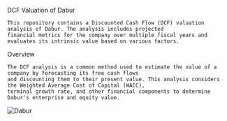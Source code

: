 DCF Valuation of Dabur

    This repository contains a Discounted Cash Flow (DCF) valuation analysis of Dabur. The analysis includes projected
    financial metrics for the company over multiple fiscal years and evaluates its intrinsic value based on various factors.

Overview

    The DCF analysis is a common method used to estimate the value of a company by forecasting its free cash flows
    and discounting them to their present value. This analysis considers the Weighted Average Cost of Capital (WACC),
    terminal growth rate, and other financial components to determine Dabur's enterprise and equity value.

![Dabur](https://github.com/user-attachments/assets/3e8a9ce9-fed3-4673-9892-0b86aed407cf)
